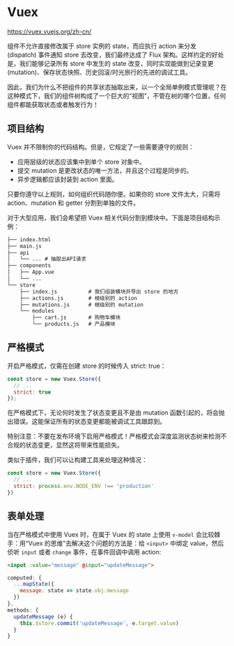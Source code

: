 # Vuex

https://vuex.vuejs.org/zh-cn/

组件不允许直接修改属于 store 实例的 state，而应执行 action 来分发 (dispatch) 事件通知 store 去改变，我们最终达成了 Flux 架构。这样约定的好处是，我们能够记录所有 store 中发生的 state 改变，同时实现能做到记录变更 (mutation)、保存状态快照、历史回滚/时光旅行的先进的调试工具。


因此，我们为什么不把组件的共享状态抽取出来，以一个全局单例模式管理呢？在这种模式下，我们的组件树构成了一个巨大的“视图”，不管在树的哪个位置，任何组件都能获取状态或者触发行为！



## 项目结构

Vuex 并不限制你的代码结构。但是，它规定了一些需要遵守的规则：
  * 应用层级的状态应该集中到单个 store 对象中。
  * 提交 mutation 是更改状态的唯一方法，并且这个过程是同步的。
  * 异步逻辑都应该封装到 action 里面。

只要你遵守以上规则，如何组织代码随你便。如果你的 store 文件太大，只需将 action、mutation 和 getter 分割到单独的文件。

对于大型应用，我们会希望把 Vuex 相关代码分割到模块中。下面是项目结构示例：

```txt
├── index.html
├── main.js
├── api
│   └── ... # 抽取出API请求
├── components
│   ├── App.vue
│   └── ...
└── store
    ├── index.js          # 我们组装模块并导出 store 的地方
    ├── actions.js        # 根级别的 action
    ├── mutations.js      # 根级别的 mutation
    └── modules
        ├── cart.js       # 购物车模块
        └── products.js   # 产品模块
```

## 严格模式

开启严格模式，仅需在创建 store 的时候传入 strict: true：

```js
const store = new Vuex.Store({
  // ...
  strict: true
});
```

在严格模式下，无论何时发生了状态变更且不是由 mutation 函数引起的，将会抛出错误。这能保证所有的状态变更都能被调试工具跟踪到。

特别注意：不要在发布环境下启用严格模式！严格模式会深度监测状态树来检测不合规的状态变更，显然这将带来性能损失。

类似于插件，我们可以让构建工具来处理这种情况：

```js
const store = new Vuex.Store({
  // ...
  strict: process.env.NODE_ENV !== 'production'
})
```


## 表单处理

当在严格模式中使用 Vuex 时，在属于 Vuex 的 state 上使用 `v-model` 会比较棘手：用“Vuex 的思维”去解决这个问题的方法是：给 `<input>` 中绑定 value，然后侦听 `input` 或者 `change` 事件，在事件回调中调用 action:

```html
<input :value="message" @input="updateMessage">
```
```js
computed: {
  ...mapState({
    message: state => state.obj.message
  })
},
methods: {
  updateMessage (e) {
    this.$store.commit('updateMessage', e.target.value)
  }
}
```

